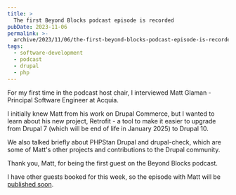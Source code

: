```yaml
---
title: >
  The first Beyond Blocks podcast episode is recorded
pubDate: 2023-11-06
permalink: >-
  archive/2023/11/06/the-first-beyond-blocks-podcast-episode-is-recorded
tags:
  - software-development
  - podcast
  - drupal
  - php
---
```


For my first time in the podcast host chair, I interviewed Matt Glaman - Principal Software Engineer at Acquia.

I initially knew Matt from his work on Drupal Commerce, but I wanted to learn about his new project, Retrofit - a tool to make it easier to upgrade from Drupal 7 (which will be end of life in January 2025) to Drupal 10.

We also talked briefly about PHPStan Drupal and drupal-check, which are some of Matt's other projects and contributions to the Drupal community.

Thank you, Matt, for being the first guest on the Beyond Blocks podcast.

I have other guests booked for this week, so the episode with Matt will be [published soon][podcast].

[podcast]: {{site.url}}/podcast
